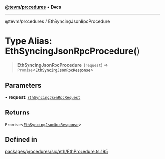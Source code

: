 [**@tevm/procedures**](../README.md) • **Docs**

***

[@tevm/procedures](../globals.md) / EthSyncingJsonRpcProcedure

# Type Alias: EthSyncingJsonRpcProcedure()

> **EthSyncingJsonRpcProcedure**: (`request`) => `Promise`\<[`EthSyncingJsonRpcResponse`](EthSyncingJsonRpcResponse.md)\>

## Parameters

• **request**: [`EthSyncingJsonRpcRequest`](EthSyncingJsonRpcRequest.md)

## Returns

`Promise`\<[`EthSyncingJsonRpcResponse`](EthSyncingJsonRpcResponse.md)\>

## Defined in

[packages/procedures/src/eth/EthProcedure.ts:195](https://github.com/evmts/tevm-monorepo/blob/main/packages/procedures/src/eth/EthProcedure.ts#L195)
